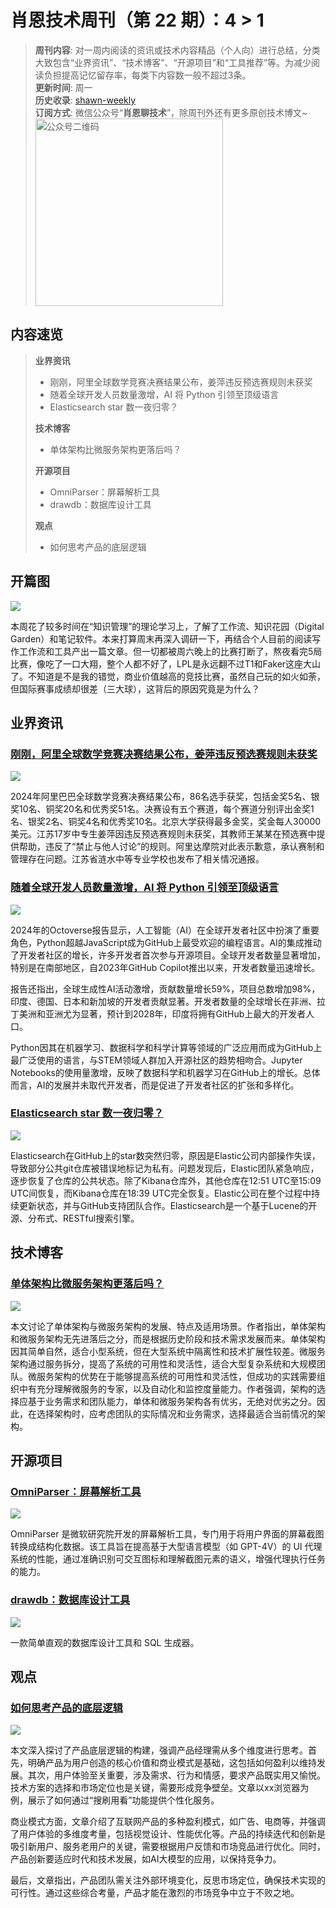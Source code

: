 # 肖恩技术周刊（第 22 期）：4 > 1
> **周刊内容**: 对一周内阅读的资讯或技术内容精品（个人向）进行总结，分类大致包含“业界资讯”、“技术博客”、“开源项目”和“工具推荐”等。为减少阅读负担提高记忆留存率，每类下内容数一般不超过3条。<br>
> **更新时间**: 周一<br>
> **历史收录**: [shawn-weekly](https://github.com/Xiaoxie1994/shawn-weekly) <br>
> **订阅方式**: 微信公众号“**肖恩聊技术**”，除周刊外还有更多原创技术博文~<br>
> <img src="https://cdn.jsdelivr.net/gh/Xiaoxie1994/images/images/20241103221454.png" alt="公众号二维码" width="300">

## 内容速览
> **业界资讯**
> - 刚刚，阿里全球数学竞赛决赛结果公布，姜萍违反预选赛规则未获奖
> - 随着全球开发人员数量激增，AI 将 Python 引领至顶级语言
> - Elasticsearch star 数一夜归零？
>
> **技术博客**
> - 单体架构比微服务架构更落后吗？
>
> **开源项目**
> - OmniParser：屏幕解析工具
> - drawdb：数据库设计工具
>
> **观点**
> - 如何思考产品的底层逻辑

## 开篇图
![](https://cdn.jsdelivr.net/gh/Xiaoxie1994/images/images/20241103235244.png)

本周花了较多时间在“知识管理”的理论学习上，了解了工作流、知识花园（Digital Garden）和笔记软件。本来打算周末再深入调研一下，再结合个人目前的阅读写作工作流和工具产出一篇文章。但一切都被周六晚上的比赛打断了，熬夜看完5局比赛，像吃了一口大翔，整个人都不好了，LPL是永远翻不过T1和Faker这座大山了。不知道是不是我的错觉，商业价值越高的竞技比赛，虽然自己玩的如火如荼，但国际赛事成绩却很差（三大球），这背后的原因究竟是为什么？
## 业界资讯
### [刚刚，阿里全球数学竞赛决赛结果公布，姜萍违反预选赛规则未获奖](https://www.jiqizhixin.com/articles/2024-11-03)

![](https://cdn.jsdelivr.net/gh/Xiaoxie1994/images/images/20241103231836.png)

2024年阿里巴巴全球数学竞赛决赛结果公布，86名选手获奖，包括金奖5名、银奖10名、铜奖20名和优秀奖51名。决赛设有五个赛道，每个赛道分别评出金奖1名、银奖2名、铜奖4名和优秀奖10名。北京大学获得最多金奖，奖金每人30000美元。江苏17岁中专生姜萍因违反预选赛规则未获奖，其教师王某某在预选赛中提供帮助，违反了“禁止与他人讨论”的规则。阿里达摩院对此表示歉意，承认赛制和管理存在问题。江苏省涟水中等专业学校也发布了相关情况通报。
### [随着全球开发人员数量激增，AI 将 Python 引领至顶级语言](https://github.blog/news-insights/octoverse/octoverse-2024/)

![](https://cdn.jsdelivr.net/gh/Xiaoxie1994/images/images/20241103232505.png)

2024年的Octoverse报告显示，人工智能（AI）在全球开发者社区中扮演了重要角色，Python超越JavaScript成为GitHub上最受欢迎的编程语言。AI的集成推动了开发者社区的增长，许多开发者首次参与开源项目。全球开发者数量显著增加，特别是在南部地区，自2023年GitHub Copilot推出以来，开发者数量迅速增长。

报告还指出，全球生成性AI活动激增，贡献数量增长59%，项目总数增加98%，印度、德国、日本和新加坡的开发者贡献显著。开发者数量的全球增长在非洲、拉丁美洲和亚洲尤为显著，预计到2028年，印度将拥有GitHub上最大的开发者人口。

Python因其在机器学习、数据科学和科学计算等领域的广泛应用而成为GitHub上最广泛使用的语言，与STEM领域人群加入开源社区的趋势相吻合。Jupyter Notebooks的使用量激增，反映了数据科学和机器学习在GitHub上的增长。总体而言，AI的发展并未取代开发者，而是促进了开发者社区的扩张和多样化。
### [Elasticsearch star 数一夜归零？](https://www.oschina.net/news/318236)
![](https://cdn.jsdelivr.net/gh/Xiaoxie1994/images/images/20241103232649.png)

Elasticsearch在GitHub上的star数突然归零，原因是Elastic公司内部操作失误，导致部分公共git仓库被错误地标记为私有。问题发现后，Elastic团队紧急响应，逐步恢复了仓库的公共状态。除了Kibana仓库外，其他仓库在12:51 UTC至15:09 UTC间恢复，而Kibana仓库在18:39 UTC完全恢复。Elastic公司在整个过程中持续更新状态，并与GitHub支持团队合作。Elasticsearch是一个基于Lucene的开源、分布式、RESTful搜索引擎。
## 技术博客
### [单体架构比微服务架构更落后吗？](https://mp.weixin.qq.com/s/HvMlNYrJFQkqewD9Bwn8_w)
![](https://cdn.jsdelivr.net/gh/Xiaoxie1994/images/images/20241103231724.png)

本文讨论了单体架构与微服务架构的发展、特点及适用场景。作者指出，单体架构和微服务架构无先进落后之分，而是根据历史阶段和技术需求发展而来。单体架构因其简单自然，适合小型系统，但在大型系统中隔离性和技术扩展性较差。微服务架构通过服务拆分，提高了系统的可用性和灵活性，适合大型复杂系统和大规模团队。微服务架构的优势在于能够提高系统的可用性和灵活性，但成功的实践需要组织中有充分理解微服务的专家，以及自动化和监控度量能力。作者强调，架构的选择应基于业务需求和团队能力，单体和微服务架构各有优劣，无绝对优劣之分。因此，在选择架构时，应考虑团队的实际情况和业务需求，选择最适合当前情况的架构。
## 开源项目 
### [OmniParser：屏幕解析工具](https://github.com/microsoft/OmniParser)
![](https://cdn.jsdelivr.net/gh/Xiaoxie1994/images/images/20241103232358.png)

OmniParser 是微软研究院开发的屏幕解析工具，专门用于将用户界面的屏幕截图转换成结构化数据。该工具旨在提高基于大型语言模型（如 GPT-4V）的 UI 代理系统的性能，通过准确识别可交互图标和理解截图元素的语义，增强代理执行任务的能力。
### [drawdb：数据库设计工具](https://github.com/drawdb-io/drawdb)
![](https://gw.alipayobjects.com/zos/k/e2/drawdb.gif)

一款简单直观的数据库设计工具和 SQL 生成器。
## 观点
### [如何思考产品的底层逻辑](https://www.woshipm.com/pd/6132516.html)
![](https://cdn.jsdelivr.net/gh/Xiaoxie1994/images/images/20241103232845.png)

本文深入探讨了产品底层逻辑的构建，强调产品经理需从多个维度进行思考。首先，明确产品为用户创造的核心价值和商业模式是基础，这包括如何盈利以维持发展。其次，用户体验至关重要，涉及需求、行为和情感，要求产品既实用又愉悦。技术方案的选择和市场定位也是关键，需要形成竞争壁垒。文章以xx浏览器为例，展示了如何通过“搜刷用看”功能提供个性化服务。

商业模式方面，文章介绍了互联网产品的多种盈利模式，如广告、电商等，并强调了用户体验的多维度考量，包括视觉设计、性能优化等。产品的持续迭代和创新是吸引新用户、服务老用户的关键，需要根据用户反馈和市场竞品进行优化。同时，产品创新要适应时代和技术发展，如AI大模型的应用，以保持竞争力。

最后，文章指出，产品团队需关注外部环境变化，反思市场定位，确保技术实现的可行性。通过这些综合考量，产品才能在激烈的市场竞争中立于不败之地。